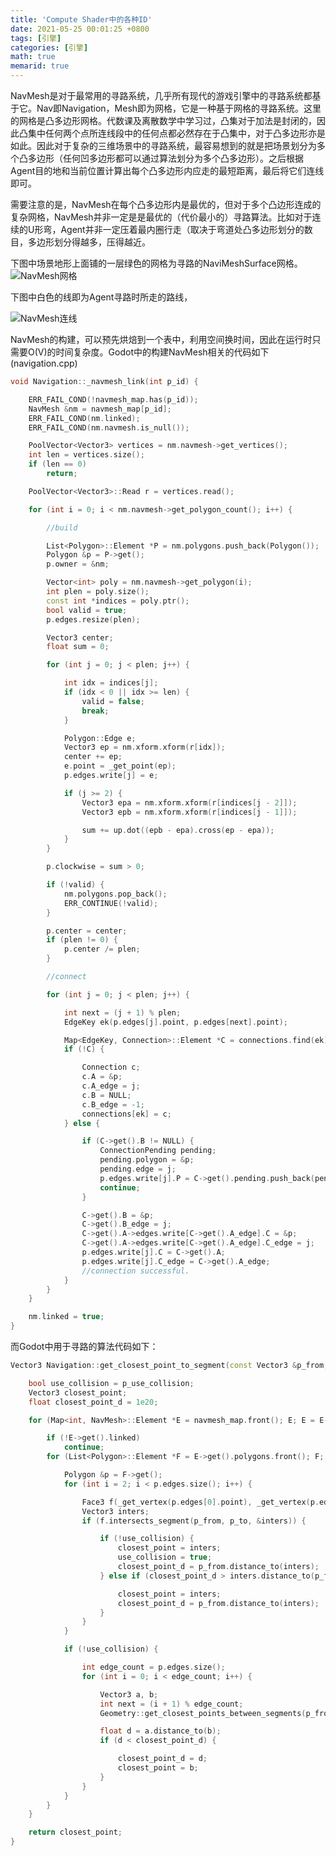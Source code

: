 ```yaml
---
title: 'Compute Shader中的各种ID'
date: 2021-05-25 00:01:25 +0800
tags: [引擎]
categories: [引擎]
math: true
memarid: true
---
```


NavMesh是对于最常用的寻路系统，几乎所有现代的游戏引擎中的寻路系统都基于它。Nav即Navigation，Mesh即为网格，它是一种基于网格的寻路系统。这里的网格是凸多边形网格。代数课及离散数学中学习过，凸集对于加法是封闭的，因此凸集中任何两个点所连线段中的任何点都必然存在于凸集中，对于凸多边形亦是如此。因此对于复杂的三维场景中的寻路系统，最容易想到的就是把场景划分为多个凸多边形（任何凹多边形都可以通过算法划分为多个凸多边形）。之后根据Agent目的地和当前位置计算出每个凸多边形内应走的最短距离，最后将它们连线即可。

需要注意的是，NavMesh在每个凸多边形内是最优的，但对于多个凸边形连成的复杂网格，NavMesh并非一定是是最优的（代价最小的）寻路算法。比如对于连续的U形弯，Agent并非一定压着最内圈行走（取决于弯道处凸多边形划分的数目，多边形划分得越多，压得越近。

下图中场景地形上面铺的一层绿色的网格为寻路的NaviMeshSurface网格。![NavMesh网格](./NavMesh网格.png)

下图中白色的线即为Agent寻路时所走的路线，

![NavMesh连线](./NavMesh连线.jpg)

NavMesh的构建，可以预先烘焙到一个表中，利用空间换时间，因此在运行时只需要O(V)的时间复杂度。Godot中的构建NavMesh相关的代码如下(navigation.cpp)

```C++
void Navigation::_navmesh_link(int p_id) {

	ERR_FAIL_COND(!navmesh_map.has(p_id));
	NavMesh &nm = navmesh_map[p_id];
	ERR_FAIL_COND(nm.linked);
	ERR_FAIL_COND(nm.navmesh.is_null());

	PoolVector<Vector3> vertices = nm.navmesh->get_vertices();
	int len = vertices.size();
	if (len == 0)
		return;

	PoolVector<Vector3>::Read r = vertices.read();

	for (int i = 0; i < nm.navmesh->get_polygon_count(); i++) {

		//build

		List<Polygon>::Element *P = nm.polygons.push_back(Polygon());
		Polygon &p = P->get();
		p.owner = &nm;

		Vector<int> poly = nm.navmesh->get_polygon(i);
		int plen = poly.size();
		const int *indices = poly.ptr();
		bool valid = true;
		p.edges.resize(plen);

		Vector3 center;
		float sum = 0;

		for (int j = 0; j < plen; j++) {

			int idx = indices[j];
			if (idx < 0 || idx >= len) {
				valid = false;
				break;
			}

			Polygon::Edge e;
			Vector3 ep = nm.xform.xform(r[idx]);
			center += ep;
			e.point = _get_point(ep);
			p.edges.write[j] = e;

			if (j >= 2) {
				Vector3 epa = nm.xform.xform(r[indices[j - 2]]);
				Vector3 epb = nm.xform.xform(r[indices[j - 1]]);

				sum += up.dot((epb - epa).cross(ep - epa));
			}
		}

		p.clockwise = sum > 0;

		if (!valid) {
			nm.polygons.pop_back();
			ERR_CONTINUE(!valid);
		}

		p.center = center;
		if (plen != 0) {
			p.center /= plen;
		}

		//connect

		for (int j = 0; j < plen; j++) {

			int next = (j + 1) % plen;
			EdgeKey ek(p.edges[j].point, p.edges[next].point);

			Map<EdgeKey, Connection>::Element *C = connections.find(ek);
			if (!C) {

				Connection c;
				c.A = &p;
				c.A_edge = j;
				c.B = NULL;
				c.B_edge = -1;
				connections[ek] = c;
			} else {

				if (C->get().B != NULL) {
					ConnectionPending pending;
					pending.polygon = &p;
					pending.edge = j;
					p.edges.write[j].P = C->get().pending.push_back(pending);
					continue;
				}

				C->get().B = &p;
				C->get().B_edge = j;
				C->get().A->edges.write[C->get().A_edge].C = &p;
				C->get().A->edges.write[C->get().A_edge].C_edge = j;
				p.edges.write[j].C = C->get().A;
				p.edges.write[j].C_edge = C->get().A_edge;
				//connection successful.
			}
		}
	}

	nm.linked = true;
}
```

而Godot中用于寻路的算法代码如下：

```C++
Vector3 Navigation::get_closest_point_to_segment(const Vector3 &p_from, const Vector3 &p_to, const bool &p_use_collision) {

	bool use_collision = p_use_collision;
	Vector3 closest_point;
	float closest_point_d = 1e20;

	for (Map<int, NavMesh>::Element *E = navmesh_map.front(); E; E = E->next()) {

		if (!E->get().linked)
			continue;
		for (List<Polygon>::Element *F = E->get().polygons.front(); F; F = F->next()) {

			Polygon &p = F->get();
			for (int i = 2; i < p.edges.size(); i++) {

				Face3 f(_get_vertex(p.edges[0].point), _get_vertex(p.edges[i - 1].point), _get_vertex(p.edges[i].point));
				Vector3 inters;
				if (f.intersects_segment(p_from, p_to, &inters)) {

					if (!use_collision) {
						closest_point = inters;
						use_collision = true;
						closest_point_d = p_from.distance_to(inters);
					} else if (closest_point_d > inters.distance_to(p_from)) {

						closest_point = inters;
						closest_point_d = p_from.distance_to(inters);
					}
				}
			}

			if (!use_collision) {

				int edge_count = p.edges.size();
				for (int i = 0; i < edge_count; i++) {

					Vector3 a, b;
					int next = (i + 1) % edge_count;
					Geometry::get_closest_points_between_segments(p_from, p_to, _get_vertex(p.edges[i].point), _get_vertex(p.edges[next].point), a, b);

					float d = a.distance_to(b);
					if (d < closest_point_d) {

						closest_point_d = d;
						closest_point = b;
					}
				}
			}
		}
	}

	return closest_point;
}
```


